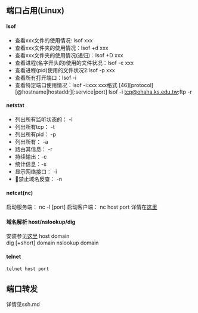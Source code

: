 ## 端口占用(Linux)
#### lsof
- 查看xxx文件的使用情况: lsof xxx
- 查看xxx文件夹的使用情况：lsof +d xxx
- 查看xxx文件夹的使用情况(递归)：lsof +D xxx
- 查看进程(名字开头的)使用的文件状况：lsof -c xxx 
- 查看进程(pid)使用的文件状况2:lsof -p xxx
- 查看所有打开端口：lsof -i
- 查看特定端口使用情况：lsof -i:xxx
    xxx格式 [46][protocol][@hostname|hostaddr][:service|port]
    lsof -i tcp@ohaha.ks.edu.tw:ftp -r 
#### netstat
- 列出所有监听状态的： -l 
- 列出所有tcp： -t
- 列出所有pid： -p
- 列出所有： -a
- 路由其信息： -r
- 持续输出：-c
- 统计信息：-s
- 显示网络接口： -i
- 禁止域名反查： -n
#### netcat(nc)
启动服务端： nc -l [port]
启动客户端： nc host port
详情在[这里](./netcat.md)
#### 域名解析 host/nslookup/dig
安装参见[这里](../linux-unix/packages.md)
host domain  
dig [+short] domain
nslookup domain
#### telnet
`telnet host port`
## 端口转发
详情见ssh.md
